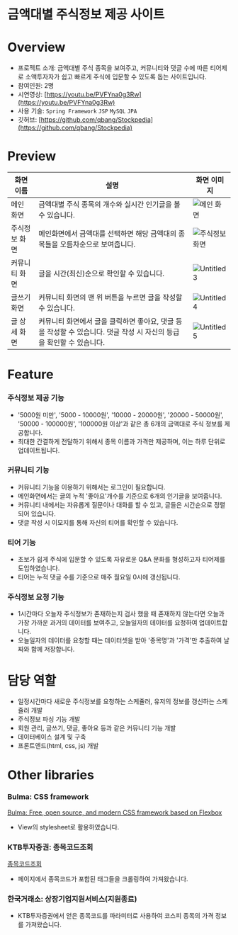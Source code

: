 # 금액대별 주식정보 제공 사이트

# Overview

- 프로젝트 소개: 금액대별 주식 종목을 보여주고, 커뮤니티와 댓글 수에 따른 티어제로 소액투자자가 쉽고 빠르게 주식에 입문할 수 있도록 돕는 사이트입니다.
- 참여인원: 2명
- 시연영상: [https://youtu.be/PVFYna0g3Rw](https://youtu.be/PVFYna0g3Rw)
- 사용 기술: `Spring Framework` `JSP` `MySQL` `JPA`
- 깃허브: [https://github.com/qbang/Stockpedia](https://github.com/qbang/Stockpedia)

# Preview
|화면 이름|설명|화면 이미지|
|------|------|------|
|메인 화면|금액대별 주식 종목의 개수와 실시간 인기글을 볼 수 있습니다.|![메인 화면](https://user-images.githubusercontent.com/118061552/201527006-01c5dcd9-4e8e-49a2-8795-20081bb9716d.png)|
|주식정보 화면|메인화면에서 금액대를 선택하면 해당 금액대의 종목들을 오름차순으로 보여줍니다.|![주식정보화면](https://user-images.githubusercontent.com/118061552/201526637-4f8d4a05-b930-4948-80bc-4acec2f9c192.png) |
|커뮤니티 화면|글을 시간(최신)순으로 확인할 수 있습니다.|![Untitled 3](https://user-images.githubusercontent.com/118061552/201527096-f8a7fec7-a416-4eb0-a9d3-96778de4dd87.png)|
|글쓰기 화면|커뮤니티 화면의 맨 위 버튼을 누르면 글을 작성할 수 있습니다.|![Untitled 4](https://user-images.githubusercontent.com/118061552/201527185-2cd47e3d-bc97-47d5-90f1-3b9b4cc1e935.png)|
|글 상세 화면|커뮤니티 화면에서 글을 클릭하면 좋아요, 댓글 등을 작성할 수 있습니다. 댓글 작성 시 자신의 등급을 확인할 수 있습니다.|![Untitled 5](https://user-images.githubusercontent.com/118061552/201527243-31fe8c41-a5e8-4976-9a8d-498a612e3c62.png)|

# Feature

### 주식정보 제공 기능

- '5000원 미만', '5000 - 10000원', '10000 - 20000원', '20000 - 50000원', '50000 - 100000원', '100000원 이상'과 같은 총 6개의 금액대로 주식 정보를 제공합니다.
- 최대한 간결하게 전달하기 위해서 종목 이름과 가격만 제공하며, 이는 하루 단위로 업데이트됩니다.

### 커뮤니티 기능

- 커뮤니티 기능을 이용하기 위해서는 로그인이 필요합니다.
- 메인화면에서는 글의 누적 '좋아요'개수를 기준으로 6개의 인기글을 보여줍니다.
- 커뮤니티 내에서는 자유롭게 질문이나 대화를 할 수 있고, 글들은 시간순으로 정렬되어 있습니다.
- 댓글 작성 시 이모지를 통해 자신의 티어를 확인할 수 있습니다.

### **티어 기능**

- 초보가 쉽게 주식에 입문할 수 있도록 자유로운 Q&A 문화를 형성하고자 티어제를 도입하였습니다.
- 티어는 누적 댓글 수를 기준으로 매주 월요일 0시에 갱신됩니다.

### 주식정보 요청 기능

- 1시간마다 오늘자 주식정보가 존재하는지 검사 했을 때 존재하지 않는다면 오늘과 가장 가까운 과거의 데이터를 보여주고, 오늘일자의 데이터를 요청하여 업데이트합니다.
- 오늘일자의 데이터를 요청할 때는 데이터셋을 받아 '종목명'과 '가격'만 추출하여 날짜와 함께 저장합니다.

# 담당 역할
- 일정시간마다 새로운 주식정보를 요청하는 스케쥴러, 유저의 정보를 갱신하는 스케쥴러 개발
- 주식정보 파싱 기능 개발
- 회원 관리, 글쓰기, 댓글, 좋아요 등과 같은 커뮤니티 기능 개발
- 데이터베이스 설계 및 구축
- 프론트엔드(html, css, js) 개발


# Other libraries
### Bulma: CSS framework
[Bulma: Free, open source, and modern CSS framework based on Flexbox](https://bulma.io/)
- View의 stylesheet로 활용하였습니다.

### KTB투자증권: 종목코드조회
[종목코드조회](https://www.ktb.co.kr/trading/popup/itemPop.jspx)
- 페이지에서 종목코드가 포함된 태그들을 크롤링하여 가져왔습니다.
### 한국거래소: 상장기업지원서비스(지원종료)
[](https://kasp.krx.co.kr/contents/02/02010000/ASP02010000.jsp)
- KTB투자증권에서 얻은 종목코드를 파라미터로 사용하여 코스피 종목의 가격 정보를 가져왔습니다.
